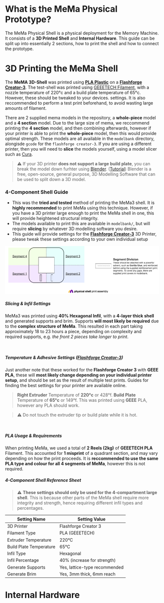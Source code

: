 # What is the MeMa Physical Prototype?
The MeMa Physical Shell is a physical deployment for the Memory Machine. It consists of a **3D Printed Shell** and **Internal Hardware**. This guide can be split up into essentially 2 sections, how to print the shell and how to connect the prototype.



# 3D Printing the MeMa Shell
The **MeMA 3D-Shell** was printed using [**PLA Plastic**](https://en.wikipedia.org/wiki/3D_printing_filament) on a [**Flashforge Creator-3**](https://www.flashforge.com/product-detail/1). The test-shell was printed using [GEEETECH Filament](https://www.geeetech.com/), with a nozzle temperature of 220°c and a build plate temperature of 65°c. However, these should be tweaked to your devices. settings. It is also reccommended to perform a test print beforehand, to avoid wasting large amounts of filament.

There are 2 supplied mema models in the repository, a **whole-piece** model and a **4 section** model. Due to the large size of mema, we reccommend printing the **4 section** model, and then combining afterwards, however if your printer is able to print the **whole-piece** model, then this would provide optimal strength. These models are all available in the `modelbank` directory, alongisde `gcode` for the `flashforge creator-3`. If you are using a different printer, then you will need to **slice** the models yourself, using a model slicer such as [Cura](https://ultimaker.com/software/ultimaker-cura/).

> :warning: If your 3D printer **does not support a large build plate**, you can break the model down furhter using [Blender](https://www.blender.org/). ([Tutorial](https://www.youtube.com/watch?v=moPDPB4MY2U)) Blender is a free, open-source, general purpose, 3D Modelling Software that can be used to split down a 3D model.

### 4-Component Shell Guide
* This was the **tried and tested** method of printing the MeMa3 shell. It is **highly recommended** to print MeMa using this technique. However, if you have a 3D printer large enough to print the MeMa shell in one, this will provide heightened structural integrity.
* The models available to print this are available in `modelbank/`, but will require **slicing** by whatever 3D modelling software you desire.
* This guide will provide settings for the [**Flashforge Creator-3**](https://www.flashforge.com/product-detail/1) 3D Printer, please tweak these settings according to your own individual setup
<p align="center">
  <img src="https://github.com/tobybenjaminclark/mema/blob/main/imagebank/specifications/mema_diagram_physical_shell_print.png" />
</p>

##### **Slicing & Infil Settings**

MeMa3 was printed using **40% Hexagonal Infil**, with a **4-layer thick shell** and generated supports and brim. Supports **will most likely be required** due to the **complex structure of MeMa**. This resulted in each part taking approximately 18 to 23 hours a piece, depending on complexity and required supports, e.g. *the front 2 pieces take longer to print*.

<br>

##### **Temperature & Adhesive Settings ([Flashforge Creator-3](https://www.flashforge.com/product-detail/1))**
Just another note that these worked for the **Flashforge Creator 3** with **GEEE PLA**, these will **most likely change depending on your individual printer setup**, and should be set as the result of multiple test prints. Guides for finding the best settings for your printer are available online.
> **Right Extruder** Temperature of **220°c** or 428°f.
> **Build Plate** Temperature of **65°c** or 149°f.
> This was printed using **GEEE** PLA, however any PLA should work.

> :warning: Do not touch the extruder tip or build plate while it is hot.

<br>

##### **PLA Usage & Requirements**
When printing MeMa, we used a total of **2 Reels (2kg)** of **GEEETECH PLA** Filament. This accounted for **1 misprint** of a quadrant section, and may vary depending on how the print proceeds. It is **reccommended to use the same PLA type and colour for all 4 segments of MeMa**, however this is not required.
<br>

##### **4-Component Shell Reference Sheet**
> :warning: **These settings should only be used for the 4-compartment large shell**. This is because other parts of the MeMa shell require more integrity and strength, hence requiring different infil types and percentages.
<div align="center">
  <table class="center">
    <thead>
      <tr>
        <th class = "tg-fymr">Setting Name</th>
        <th class="tg-0pky">Setting Value</th>
      </tr>
    </thead>
    <tbody>
      <tr>
        <td class="tg-fymr">3D Printer</td>
        <td class="tg-0pky">Flashforge Creator 3</td>
      </tr>
      <tr>
        <td class="tg-fymr">Filament Type</td>
        <td class="tg-0pky">PLA (GEEETECH)</td>
      </tr>
      <tr>
        <td class="tg-fymr">Extruder Temperature</td>
        <td class="tg-0pky">220°C</td>
      </tr>
      <tr>
        <td class="tg-fymr">Build Plate Temperature</td>
        <td class="tg-0pky">65°C</td>
      </tr>
      <tr>
        <td class="tg-fymr">Infil Type</td>
        <td class="tg-0pky">Hexagonal</td>
      </tr>
      <tr>
        <td class="tg-fymr">Infil Percentage</td>
        <td class="tg-0pky">40% (increase for strength)</td>
      </tr>
      <tr>
        <td class="tg-fymr">Generate Supports</td>
        <td class="tg-0pky">Yes, lattice-type recommended</td>
      </tr>
      <tr>
        <td class="tg-fymr">Generate Brim</td>
        <td class="tg-0pky">Yes, 3mm thick, 6mm reach</td>
      </tr>
    </tbody>
  </table>
</div>

# Internal Hardware